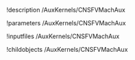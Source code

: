 !description /AuxKernels/CNSFVMachAux

!parameters /AuxKernels/CNSFVMachAux

!inputfiles /AuxKernels/CNSFVMachAux

!childobjects /AuxKernels/CNSFVMachAux
